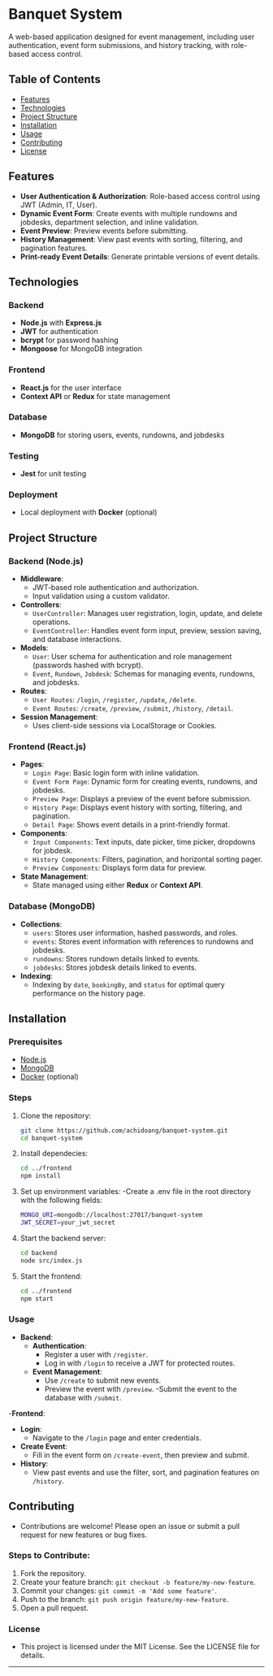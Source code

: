 # Banquet System

A web-based application designed for event management, including user authentication, event form submissions, and history tracking, with role-based access control.

## Table of Contents

- [Features](#features)
- [Technologies](#technologies)
- [Project Structure](#project-structure)
- [Installation](#installation)
- [Usage](#usage)
- [Contributing](#contributing)
- [License](#license)

## Features

- **User Authentication & Authorization**: Role-based access control using JWT (Admin, IT, User).
- **Dynamic Event Form**: Create events with multiple rundowns and jobdesks, department selection, and inline validation.
- **Event Preview**: Preview events before submitting.
- **History Management**: View past events with sorting, filtering, and pagination features.
- **Print-ready Event Details**: Generate printable versions of event details.

## Technologies

### Backend
- **Node.js** with **Express.js**
- **JWT** for authentication
- **bcrypt** for password hashing
- **Mongoose** for MongoDB integration

### Frontend
- **React.js** for the user interface
- **Context API** or **Redux** for state management

### Database
- **MongoDB** for storing users, events, rundowns, and jobdesks

### Testing
- **Jest** for unit testing

### Deployment
- Local deployment with **Docker** (optional)

## Project Structure



### Backend (Node.js)

- **Middleware**:
  - JWT-based role authentication and authorization.
  - Input validation using a custom validator.
- **Controllers**:
  - `UserController`: Manages user registration, login, update, and delete operations.
  - `EventController`: Handles event form input, preview, session saving, and database interactions.
- **Models**:
  - `User`: User schema for authentication and role management (passwords hashed with bcrypt).
  - `Event`, `Rundown`, `Jobdesk`: Schemas for managing events, rundowns, and jobdesks.
- **Routes**:
  - `User Routes`: `/login`, `/register`, `/update`, `/delete`.
  - `Event Routes`: `/create`, `/preview`, `/submit`, `/history`, `/detail`.
- **Session Management**:
  - Uses client-side sessions via LocalStorage or Cookies.

### Frontend (React.js)

- **Pages**:
  - `Login Page`: Basic login form with inline validation.
  - `Event Form Page`: Dynamic form for creating events, rundowns, and jobdesks.
  - `Preview Page`: Displays a preview of the event before submission.
  - `History Page`: Displays event history with sorting, filtering, and pagination.
  - `Detail Page`: Shows event details in a print-friendly format.
- **Components**:
  - `Input Components`: Text inputs, date picker, time picker, dropdowns for jobdesk.
  - `History Components`: Filters, pagination, and horizontal sorting pager.
  - `Preview Components`: Displays form data for preview.
- **State Management**:
  - State managed using either **Redux** or **Context API**.

### Database (MongoDB)

- **Collections**:
  - `users`: Stores user information, hashed passwords, and roles.
  - `events`: Stores event information with references to rundowns and jobdesks.
  - `rundowns`: Stores rundown details linked to events.
  - `jobdesks`: Stores jobdesk details linked to events.
- **Indexing**:
  - Indexing by `date`, `bookingBy`, and `status` for optimal query performance on the history page.

## Installation

### Prerequisites

- [Node.js](https://nodejs.org/)
- [MongoDB](https://www.mongodb.com/)
- [Docker](https://www.docker.com/) (optional)

### Steps

1. Clone the repository:
   ```bash
   git clone https://github.com/achidoang/banquet-system.git
   cd banquet-system
2. Install dependecies:
   ```bash
   cd ../frontend
   npm install
3. Set up environment variables:
   -Create a .env file in the root directory with the following fields:
   ```bash
   MONGO_URI=mongodb://localhost:27017/banquet-system
   JWT_SECRET=your_jwt_secret
4. Start the backend server:
   ```bash
   cd backend
   node src/index.js
5. Start the frontend:
   ```bash
   cd ../frontend
   npm start

### Usage
- **Backend**:
  - **Authentication**:
    - Register a user with `/register`.
    - Log in with `/login` to receive a JWT for protected routes.
  - **Event Management**:
    - Use `/create` to submit new events.
    - Preview the event with `/preview`.
    -Submit the event to the database with `/submit`.


-**Frontend**:
  - **Login**:
    - Navigate to the `/login` page and enter credentials.
  - **Create Event**:
    - Fill in the event form on `/create-event`, then preview and submit.
  - **History**:
    - View past events and use the filter, sort, and pagination features on `/history`.

## Contributing
- Contributions are welcome! Please open an issue or submit a pull request for new features or bug fixes.

### Steps to Contribute:
  1. Fork the repository.
  2. Create your feature branch: `git checkout -b feature/my-new-feature`.
  3. Commit your changes: `git commit -m 'Add some feature'`.
  4. Push to the branch: `git push origin feature/my-new-feature`.
  5. Open a pull request.


### License
- This project is licensed under the MIT License. See the LICENSE file for details.
---



   
